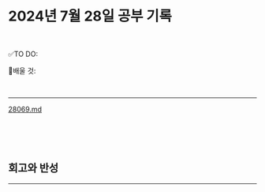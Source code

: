 # 2024년 7월 28일 공부 기록 

<br>

✅TO DO: 



💭배울 것:


<br>

---

[28069.md](..%2F..%2F..%2FAlgorithm%2FSolvedProblem%2F%EB%9E%9C%EB%8D%A4%EB%A7%88%EB%9D%BC%ED%86%A4%2F%EC%BD%94%EC%8A%A4008%2F28069%2F28069.md)



<br><br><br>





## 회고와 반성

---

